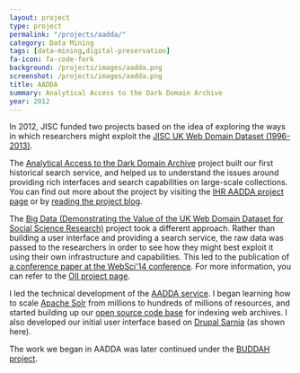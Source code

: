 ```yaml
---
layout: project
type: project
permalink: "/projects/aadda/"
category: Data Mining
tags: [data-mining,digital-preservation]
fa-icon: fa-code-fork
background: /projects/images/aadda.png
screenshot: /projects/images/aadda.png
title: AADDA
summary: Analytical Access to the Dark Domain Archive
year: 2012
---
```


In 2012, JISC funded two projects based on the idea of exploring the ways in which researchers might exploit the [JISC UK Web Domain Dataset (1996-2013)][2].

The [Analytical Access to the Dark Domain Archive][1] project built our first historical search service, and helped us to understand the issues around providing rich interfaces and search capabilities on large-scale collections. You can find out more about the project by visiting the [IHR AADDA project page][4] or by [reading the project blog][5].

The [Big Data (Demonstrating the Value of the UK Web Domain Dataset for Social Science Research)][3] project took a different approach. Rather than building a user interface and providing a search service, the raw data was passed to the researchers in order to see how they might best exploit it using their own infrastructure and capabilities. This led to the publication of [a conference paper at the WebSci'14 conference][7]. For more information, you can refer to the [OII project page][6].

I led the technical development of the [AADDA service][9]. I began learning how to scale [Apache Solr][10] from millions to hundreds of millions of resources, and started building up our [open source code base]({{site.baseurl}}/projects/webarchive-discovery/) for indexing web archives. I also developed our initial user interface based on [Drupal Sarnia][8] (as shown here).

The work we began in AADDA was later continued under the [BUDDAH project]({{site.baseurl}}/projects/buddah/).

[1]: http://www.webarchive.org.uk/wayback/archive/20140614000820/http://www.jisc.ac.uk/whatwedo/programmes/preservation/AADDA.aspx
[2]: http://data.webarchive.org.uk/opendata/ukwa.ds.2/
[3]: http://www.webarchive.org.uk/wayback/archive/20140614062452/http://www.jisc.ac.uk/whatwedo/programmes/preservation/BigData.aspx
[4]: http://www.history.ac.uk/projects/digital/AADDA
[5]: http://domaindarkarchive.blogspot.co.uk/
[6]: http://www.oii.ox.ac.uk/research/projects/?id=88
[7]: http://arxiv.org/abs/1405.2856
[8]: https://www.drupal.org/project/sarnia
[9]: http://www.webarchive.org.uk/aadda-discovery/
[10]: http://lucene.apache.org/solr/
